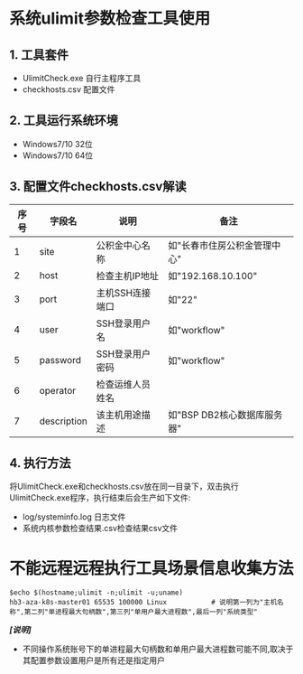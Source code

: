 # 系统ulimit参数检查工具使用
## 1. 工具套件

- UlimitCheck.exe 自行主程序工具
- checkhosts.csv 配置文件

## 2. 工具运行系统环境
- Windows7/10 32位
- Windows7/10 64位

## 3. 配置文件checkhosts.csv解读

|序号|字段名|说明|备注|
| --- | --- | --- | --- |
|1|site|公积金中心名称|如"长春市住房公积金管理中心"|
|2|host|检查主机IP地址|如"192.168.10.100"|
|3|port|主机SSH连接端口|如"22"|
|4|user|SSH登录用户名|如"workflow"|
|5|password|SSH登录用户密码|如"workflow"|
|6|operator|检查运维人员姓名||
|7|description|该主机用途描述|如"BSP DB2核心数据库服务器"|

## 4. 执行方法
将UlimitCheck.exe和checkhosts.csv放在同一目录下，双击执行UlimitCheck.exe程序，执行结束后会生产如下文件:

- log/systeminfo.log 日志文件
- 系统内核参数检查结果.csv检查结果csv文件


# 不能远程远程执行工具场景信息收集方法
```shell script
$echo $(hostname;ulimit -n;ulimit -u;uname)
hb3-aza-k8s-master01 65535 100000 Linux           # 说明第一列为"主机名称",第二列"单进程最大句柄数",第三列"单用户最大进程数",最后一列"系统类型"
```
***[说明]***

- 不同操作系统账号下的单进程最大句柄数和单用户最大进程数可能不同,取决于其配置参数设置用户是所有还是指定用户